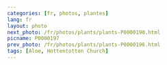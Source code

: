 ```yaml
---
categories: [fr, photos, plantes]
lang: fr
layout: photo
next_photo: /fr/photos/plants/plants-P0000190.html
picname: P0000197
prev_photo: /fr/photos/plants/plants-P0000196.html
tags: [Aloe, Hottentotten Church]
---
```

